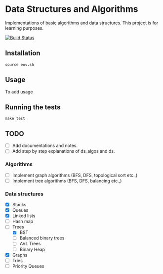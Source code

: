 # Data Structures and Algorithms

Implementations of basic algorithms and data structures. This project is for learning purposes.

[![Build Status](https://travis-ci.org/naren-m/algos.svg?branch=master)](https://travis-ci.org/naren-m/algos)

## Installation

```shell
source env.sh
```

## Usage

To add usage

## Running the tests

```shell
make test
```

## TODO

- [ ] Add documentations and notes.
- [ ] Add step by step explanations of ds_algos and ds.

### Algorithms

- [ ] Implement graph algorithms (BFS, DFS, topological sort etc.,)
- [ ] Implement tree algorithms (BFS, DFS, balancing etc.,)

### Data structures

- [x] Stacks
- [x] Queues
- [x] Linked lists
- [ ] Hash map
- [ ] Trees
  - [x] BST
  - [ ] Balanced binary trees
  - [ ] AVL Trees
  - [ ] Binary Heap
- [x] Graphs
- [ ] Tries
- [ ] Priority Queues